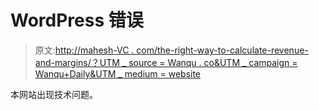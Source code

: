 # WordPress 错误

> 原文:[http://mahesh-VC . com/the-right-way-to-calculate-revenue-and-margins/？UTM _ source = Wanqu . co&UTM _ campaign = Wanqu+Daily&UTM _ medium = website](http://mahesh-vc.com/the-right-way-to-calculate-revenue-and-margins/?utm_source=wanqu.co&utm_campaign=Wanqu+Daily&utm_medium=website)

本网站出现技术问题。